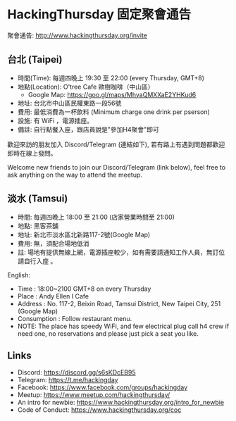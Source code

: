 
# HackingThursday 固定聚會通告

聚會通告: <http://www.hackingthursday.org/invite>


## 台北 (Taipei)

* 時間(Time): 每週四晚上 19:30 至 22:00 (every Thursday, GMT+8)
* 地點(Location): O'tree Cafe 歐樹咖啡（中山區） 
    * Google Map: <https://goo.gl/maps/MhyaQMXXaE2YHKud6>
* 地址: 台北市中山區民權東路一段56號 
* 費用: 最低消費為一杯飲料 (Minimum charge one drink per pserson)
* 設施: 有 WiFi ，電源插座。
* 備註: 自行點餐入座，跟店員說是"參加H4聚會"即可 

歡迎來訪的朋友加入 Discord/Telegram (連結如下), 若有路上有遇到問題都歡迎即時在線上發問。  

Welcome new friends to join our Discord/Telegram (link below), feel free to ask anything on the way to attend the meetup.


## 淡水 (Tamsui)

* 時間: 每週四晚上 18:00 至 21:00 (店家營業時間至 21:00)
* 地點: 黑客茶舖
* 地址: 新北市淡水區北新路117-2號(Google Map)
* 費用: 無，須配合場地低消
* 註: 場地有提供無線上網，電源插座較少，如有需要請通知工作人員，無訂位請自行入座 。

English:

* Time : 18:00~2100 GMT+8 on every Thursday
* Place : Andy Ellen I Cafe
* Address : No. 117-2, Beixin Road, Tamsui District, New Taipei City, 251 (Google Map)
* Consumption : Follow restaurant menu.
* NOTE: The place has speedy WiFi, and few electrical plug call h4 crew if need one, no reservations and please just  pick a seat you like.

## Links

- Discord: <https://discord.gg/s6sKDcEB95>
- Telegram: <https://t.me/hackingday>
- Facebook: <https://www.facebook.com/groups/hackingday>
- Meetup: <https://www.meetup.com/hackingthursday/>
- An intro for newbie: <https://www.hackingthursday.org/intro_for_newbie>
- Code of Conduct: <https://www.hackingthursday.org/coc>
